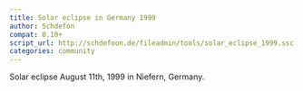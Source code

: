 ```yaml
---
title: Solar eclipse in Germany 1999
author: Schdefon
compat: 0.10+
script_url: http://schdefoon.de/fileadmin/tools/solar_eclipse_1999.ssc
categories: community
---
```

Solar eclipse August 11th, 1999 in Niefern, Germany.